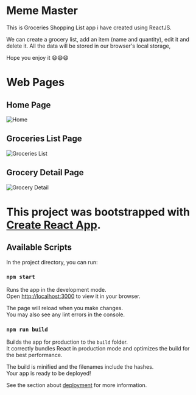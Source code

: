 # Meme Master

This is Groceries Shopping List app i have created using ReactJS.

We can create a grocery list, add an item (name and quantity), edit it and delete it. All the data will be stored in our browser's local storage,

Hope you enjoy it 😄😄😄

# Web Pages

## Home Page

![Home](https://user-images.githubusercontent.com/66102026/170389798-5312655b-0e44-4e5f-aec9-3673e2ccb4d5.jpg)

## Groceries List Page

![Groceries List](https://user-images.githubusercontent.com/66102026/170389810-d4cbc1df-0697-4d6b-b9a4-6201b577f109.jpg)

## Grocery Detail Page

![Grocery Detail](https://user-images.githubusercontent.com/66102026/170389827-f6b915df-2dbf-4919-9b4b-a0983d194547.jpg)

# This project was bootstrapped with [Create React App](https://github.com/facebook/create-react-app).

## Available Scripts

In the project directory, you can run:

### `npm start`

Runs the app in the development mode.\
Open [http://localhost:3000](http://localhost:3000) to view it in your browser.

The page will reload when you make changes.\
You may also see any lint errors in the console.

### `npm run build`

Builds the app for production to the `build` folder.\
It correctly bundles React in production mode and optimizes the build for the best performance.

The build is minified and the filenames include the hashes.\
Your app is ready to be deployed!

See the section about [deployment](https://facebook.github.io/create-react-app/docs/deployment) for more information.
